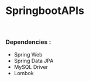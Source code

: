 # SpringbootAPIs

<br>
<h3>Dependencies :</h3>
<ul>
    <li>Spring Web</li>
    <li>Spring Data JPA</li>
    <li>MySQL Driver</li>
    <li>Lombok</li>
</ul>
